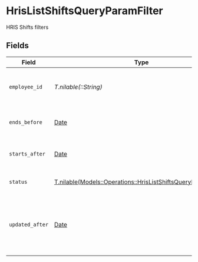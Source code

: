 # HrisListShiftsQueryParamFilter

HRIS Shifts filters


## Fields

| Field                                                                                                                      | Type                                                                                                                       | Required                                                                                                                   | Description                                                                                                                | Example                                                                                                                    |
| -------------------------------------------------------------------------------------------------------------------------- | -------------------------------------------------------------------------------------------------------------------------- | -------------------------------------------------------------------------------------------------------------------------- | -------------------------------------------------------------------------------------------------------------------------- | -------------------------------------------------------------------------------------------------------------------------- |
| `employee_id`                                                                                                              | *T.nilable(::String)*                                                                                                      | :heavy_minus_sign:                                                                                                         | Filter to select shifts by employee ID                                                                                     |                                                                                                                            |
| `ends_before`                                                                                                              | [Date](https://ruby-doc.org/stdlib-2.6.1/libdoc/date/rdoc/Date.html)                                                       | :heavy_minus_sign:                                                                                                         | Filter shifts that end before this date                                                                                    |                                                                                                                            |
| `starts_after`                                                                                                             | [Date](https://ruby-doc.org/stdlib-2.6.1/libdoc/date/rdoc/Date.html)                                                       | :heavy_minus_sign:                                                                                                         | Filter shifts that start after this date                                                                                   |                                                                                                                            |
| `status`                                                                                                                   | [T.nilable(Models::Operations::HrisListShiftsQueryParamStatus)](../../models/operations/hrislistshiftsqueryparamstatus.md) | :heavy_minus_sign:                                                                                                         | Filter to select shifts by status                                                                                          |                                                                                                                            |
| `updated_after`                                                                                                            | [Date](https://ruby-doc.org/stdlib-2.6.1/libdoc/date/rdoc/Date.html)                                                       | :heavy_minus_sign:                                                                                                         | Use a string with a date to only select results updated after that given date                                              | 2020-01-01T00:00:00.000Z                                                                                                   |